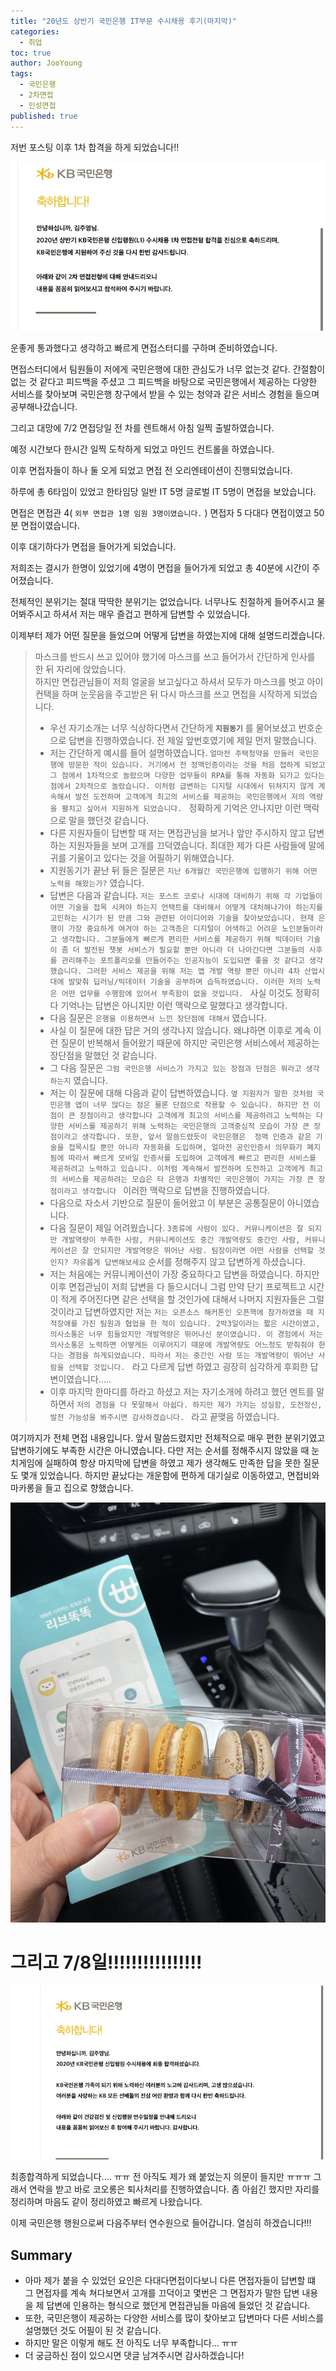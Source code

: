 ```yaml
---
title: "20년도 상반기 국민은행 IT부문 수시채용 후기(마지막)"
categories: 
  - 취업
toc: true
author: JooYoung
tags: 
  - 국민은행
  - 2차면접
  - 인성면접
published: true
---
```


저번 포스팅 이후 1차 합격을 하게 되었습니다!! 

![1차합](/assets/images/취준/국민_1차합.png)

운좋게 통과했다고 생각하고 빠르게 면접스터디를 구하며 준비하였습니다. 

면접스터디에서 팀원들이 저에게 국민은행에 대한 관심도가 너무 없는것 같다. 간절함이 없는 것 같다고 피드백을 주셨고 그 피드백을 바탕으로 국민은행에서 제공하는 다양한 서비스를 찾아보며 국민은행 창구에서 받을 수 있는 청약과 같은 서비스 경험을 들으며 공부해나갔습니다. 

그리고 대망에 7/2 면접당일 전 차를 렌트해서 아침 일찍 출발하였습니다. 

예정 시간보다 한시간 일찍 도착하게 되었고 마인드 컨트롤을 하였습니다.

이후 면접자들이 하나 둘 오게 되었고 면접 전 오리엔테이션이 진행되었습니다. 

하루에 총 6타임이 있었고 한타임당 일반 IT 5명 글로벌 IT 5명이 면접을 보았습니다. 

면접은 면접관 4( `외부 면접관 1명 임원 3명이였습니다.` ) 면접자 5 다대다 면접이였고 50분 면접이였습니다. 

이후 대기하다가 면접을 들어가게 되었습니다. 

저희조는 결시가 한명이 있었기에 4명이 면접을 들어가게 되었고 총 40분에 시간이 주어졌습니다. 

전체적인 분위기는 절대 딱딱한 분위기는 없었습니다. 너무나도 친절하게 들어주시고 물어봐주시고 하셔서 저는 매우 즐겁고 편하게 답변할 수 있었습니다. 

이제부터 제가 어떤 질문을 들었으며 어떻게 답변을 하였는지에 대해 설명드리겠습니다. 

>  마스크를 반드시 쓰고 있어야 했기에 마스크를 쓰고 들어가서 간단하게 인사를 한 뒤 자리에 앉았습니다. <br/>
> 하지만 면접관님들이 저희 얼굴을 보고싶다고 하셔서 모두가 마스크를 벗고 아이컨택을 하며 눈웃음을 주고받은 뒤 다시 마스크를 쓰고 면접을 시작하게 되었습니다. <br/>
> - 우선 자기소개는 너무 식상하다면서 간단하게 **`지원동기`** 를 물어보셨고 번호순으로 답변을 진행하였습니다. 전 제일 앞번호였기에 제일 먼저 말했습니다. <br/>
> - 저는 간단하게 예시를 들어 설명하였습니다. `얼마전 주택청약을 만들러 국민은행에 방문한 적이 있습니다. 거기에서 전 정맥인증이라는 것을 처음 접하게 되었고 그 점에서 1차적으로 놀랐으며 다양한 업무들이 RPA를 통해 자동화 되가고 있다는 점에서 2차적으로 놀랐습니다. 이처럼 급변하는 디지털 시대에서 뒤쳐지지 않게 계속해서 발전 도전하며 고객에게 최고의 서비스를 제공하는 국민은행에서 저의 역량을 펼치고 싶어서 지원하게 되었습니다. ` 정확하게 기억은 안나지만 이런 맥락으로 말을 했던것 같습니다. <br/>
> - 다른 지원자들이 답변할 때 저는 면접관님을 보거나 앞만 주시하지 않고 답변하는 지원자들을 보며 고개를 끄덕였습니다. 최대한 제가 다른 사람들에 말에 귀를 기울이고 있다는 것을 어필하기 위해였습니다. 
> - 지원동기가 끝난 뒤 들은 질문은 `지난 6개월간 국민은행에 입행하기 위해 어떤 노력을 해왔는가?` 였습니다. <br/>
> - 답변은 다음과 같습니다. `저는 포스트 코로나 시대에 대비하기 위해 각 기업들이 어떤 기술을 접목 시켜야 하는지 언택트를 대비해서 어떻게 대처해나가야 하는지를 고민하는 시기가 된 만큼 그와 관련된 아이디어와 기술을 찾아보았습니다. 현재 은행이 가장 중요하게 여겨야 하는 고객층은 디지털이 어색하고 어려운 노인분들이라고 생각합니다. 그분들에게 빠르게 편리한 서비스를 제공하기 위해 빅데이터 기술이 좀 더 발전된 챗봇 서비스가 필요할 뿐만 아니라 더 나아간다면 그분들의 사후를 관리해주는 포트폴리오를 만들어주는 인공지능이 도입되면 좋을 것 같다고 생각했습니다. 그러한 서비스 제공을 위해 저는 앱 개발 역량 뿐만 아니라 4차 산업시대에 발맞춰 딥러닝/빅데이터 기술을 공부하며 습득하였습니다. 이러한 저의 노력은 어떤 업무를 수행함에 있어서 부족함이 없을 것입니다. `  사실 이것도 정확히 다 기억나는 답변은 아니지만 이런 맥락으로 말했다고 생각합니다. <br/>
> - 다음 질문은 `은행을 이용하면서 느낀 장단점에 대해서` 였습니다. <br/>
> - 사실 이 질문에 대한 답은 거의 생각나지 않습니다. 왜냐하면 이후로 계속 이런 질문이 반복해서 들어왔기 때문에 하지만 국민은행 서비스에서 제공하는 장단점을 말했던 것 같습니다.   <br/>
> - 그 다음 질문은 `그럼 국민은행 서비스가 가지고 있는 장점과 단점은 뭐라고 생각하는지` 였습니다. <br/>
> - 저는 이 질문에 대해 다음과 같이 답변하였습니다. `옆 지원자가 말한 것처럼 국민은행 앱이 너무 많다는 점은 물론 단점으로 작용할 수 있습니다. 하지만 전 이점이 큰 장점이라고 생각합니다 고객에게 최고의 서비스를 제공하려고 노력하는 다양한 서비스를 제공하기 위해 노력하는 국민은행의 고객중심적 모습이 가장 큰 장점이라고 생각합니다. 또한, 앞서 말씀드렸듯이 국민은행은  정맥 인증과 같은 기술을 접목시킬 뿐만 아니라 자동화를 도입하며, 얼마전 공인인증서 의무화가 폐지됨에 따라서 빠르게 모바일 인증서를 도입하여 고객에게 빠르고 편리한 서비스를 제공하려고 노력하고 있습니다. 이처럼 계속해서 발전하며 도전하고 고객에게 최고의 서비스를 제공하려는 모습은 타 은행과 차별적인 국민은행이 가지는 가장 큰 장점이라고 생각합니다 ` 이러한 맥락으로 답변을 진행하였습니다. <br/>
> - 다음으로 자소서 기반으로 질문이 들어왔고 이 부분은 공통질문이 아니였습니다. <br/>
> - 다음 질문이 제일 어려웠습니다. ` 3종류에 사람이 있다. 커뮤니케이션은 잘 되지만 개발역량이 부족한 사람, 커뮤니케이션도 중간 개발역량도 중간인 사람, 커뮤니케이션은 잘 안되지만 개발역량은 뛰어난 사람. 팀장이라면 어떤 사람을 선택할 것인지? 자유롭게 답변해보세요 ` 순서를 정해주지 않고 답변하게 하셨습니다. 
> - 저는 처음에는 커뮤니케이션이 가장 중요하다고 답변을 하였습니다. 하지만 이후 면접관님이 저희 답변을 다 들으시더니 그럼 만약 단기 프로젝트고 시간이 적게 주어진다면 같은 선택을 할 것인가에 대해서 나머지 지원자들은 그럴 것이라고 답변하였지만 저는 `저는 오픈소스 해커톤인 오픈핵에 참가하였을 때 지적장애를 가진 팀원과 협업을 한 적이 있습니다. 2박3일이라는 짧은 시간이였고, 의사소통은 너무 힘들었지만 개발역량은 뛰어나신 분이였습니다. 이 경험에서 저는 의사소통은 노력하면 어떻게든 이루어지기 때문에 개발역량도 어느정도 받춰줘야 한다는 경험을 하게되었습니다. 따라서 저는 중간인 사람 또는 개발역량이 뛰어난 사람을 선택할 것입니다. ` 라고 다르게 답변 하였고 굉장히 심각하게 후회한 답변이였습니다.....<br/>
> - 이후 마지막 한마디를 하라고 하셨고 저는 자기소개에 하려고 했던 멘트를 말하면서 `저의 경험을 다 못말해서 아쉽다. 하지만 제가 가지는 성실함, 도전정신, 발전 가능성을 봐주시면 감사하겠습니다. ` 라고 끝맺음 하였습니다. 



여기까지가 전체 면접 내용입니다. 앞서 말씀드렸지만 전체적으로 매우 편한 분위기였고 답변하기에도 부족한 시간은 아니였습니다. 다만 저는 순서를 정해주시지 않았을 때 눈치게임에 실패하여 항상 마지막에 답변을 하였고 제가 생각해도 만족한 답을 못한 질문도 몇개 있었습니다. 하지만 끝났다는 개운함에 편하게 대기실로 이동하였고, 면접비와 마카롱을 들고 집으로 향했습니다. 

![면접비](/assets/images/취준/국민_2차면접비.png)

# 그리고 7/8일!!!!!!!!!!!!!!!! 

![최종합](/assets/images/취준/국민_최종합.png)

최종합격하게 되었습니다.... ㅠㅠ 전 아직도 제가 왜 붙었는지 의문이 들지만 ㅠㅠㅠ 그래서 연락을 받고 바로 코오롱은 퇴사처리를 진행하였습니다. 좀 아쉽긴 했지만 자리를 정리하며 마음도 같이 정리하였고 빠르게 나왔습니다. 

이제 국민은행 행원으로써 다음주부터 연수원으로 들어갑니다. 열심히 하겠습니다!!!

## Summary
- 아마 제가 붙을 수 있었던 요인은 다대다면접이다보니 다른 면접자들이 답변할 떄 그 면접자를 계속 쳐다보면서 고개를 끄덕이고 몇번은 그 면접자가 말한 답변 내용을 제 답변에 인용하는 형식으로 했던게 면접관님들 마음에 들었던 것 같습니다. 
- 또한, 국민은행이 제공하는 다양한 서비스를 많이 찾아보고 답변마다 다른 서비스를 설명했던 것도 어필이 된 것 같습니다. 
- 하지만 말은 이렇게 해도 전 아직도 너무 부족합니다... ㅠㅠ 
- 더 궁금하신 점이 있으시면 댓글 남겨주시면 감사하겠습니다!

